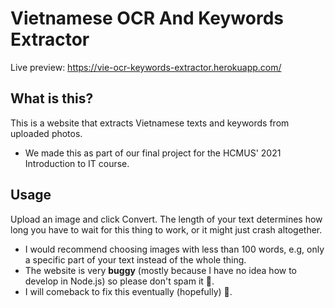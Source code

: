 # Vietnamese OCR And Keywords Extractor

Live preview: https://vie-ocr-keywords-extractor.herokuapp.com/

## What is this?

This is a website that extracts Vietnamese texts and keywords from uploaded photos.
- We made this as part of our final project for the HCMUS' 2021 Introduction to IT course.

## Usage

Upload an image and click Convert. The length of your text determines how long you have to wait for this thing to work, or it might just crash altogether.
- I would recommend choosing images with less than 100 words, e.g, only a specific part of your text instead of the whole thing.
- The website is very **buggy** (mostly because I have no idea how to develop in Node.js) so please don't spam it :pray:.
- I will comeback to fix this eventually (hopefully) :wave:.
